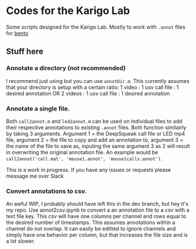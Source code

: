 # Codes for the Karigo Lab
Some scripts designed for the Karigo Lab. Mostly to work with `.annot` files for [bento](https://github.com/neuroethology/bentoMAT/tree/master)

## Stuff here
### Annotate a directory (not recommended)
I recommend just using but you can use `annotDir.m`. This currently assumes that your directory is setup with a certain ratio:
1 video : 1 usv call file : 1 desired annotation OR 2 videos : 1 usv call file : 1 desired annotation

### Annotate a single file.
Both `call2annot.m` and `led2annot.m` can be used on individual files to add their respective annotations to existing `.annot` files. Both function similairly by taking 3 arguments. Argument 1 = the DeepSqueak call file or LED mp4 file, argument 2 = the file to copy and add an annotation to, argument 3 = the name of the file to save as, inputing the same argument 3 as 2 will result in overwriting the original annotation file. An example would be `call2annot('call.mat', 'mouse1.annot', 'mouse1calls.annot')`.

This is a work in progress. If you have any issues or requests please message me over Slack

### Convert annotations to csv.
An awful WIP, I probably should have left this in the dev branch, but hey it's my repo. Use annot2csv.ipynb to convert a an annotation file to a csv with a text file key. This csv will have one columns per channel and rows equal to the desired number of timestamps. This assumes annotations within a channel do not overlap. It can easily be editted to ignore channels and simply have one behavior per column, but that increases the file size and is a lot slower.
